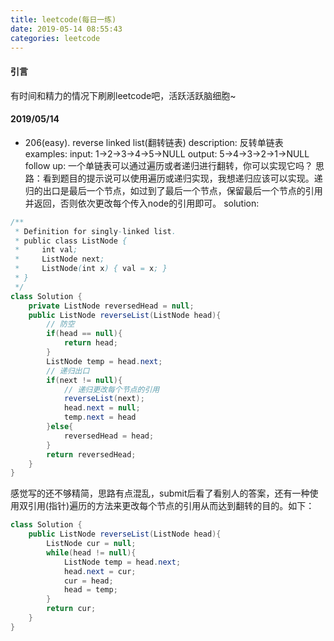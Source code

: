 ```yaml
---
title: leetcode(每日一练)
date: 2019-05-14 08:55:43
categories: leetcode
---
```

#### 引言
有时间和精力的情况下刷刷leetcode吧，活跃活跃脑细胞~

<!-- more -->

#### 2019/05/14
- 206(easy). reverse linked list(翻转链表)
description:
反转单链表
examples:
input: 1->2->3->4->5->NULL
output: 5->4->3->2->1->NULL
follow up:
一个单链表可以通过遍历或者递归进行翻转，你可以实现它吗？
思路：看到题目的提示说可以使用遍历或递归实现，我想递归应该可以实现。递归的出口是最后一个节点，如过到了最后一个节点，保留最后一个节点的引用并返回，否则依次更改每个传入node的引用即可。
solution:
```java
/**
 * Definition for singly-linked list.
 * public class ListNode {
 *     int val;
 *     ListNode next;
 *     ListNode(int x) { val = x; }
 * }
 */
class Solution {
    private ListNode reversedHead = null;
    public ListNode reverseList(ListNode head){
        // 防空
        if(head == null){
            return head;
        }
        ListNode temp = head.next;
        // 递归出口
        if(next != null){
            // 递归更改每个节点的引用
            reverseList(next);
            head.next = null;
            temp.next = head
        }else{
            reversedHead = head;
        }
        return reversedHead;
    }
}
```
感觉写的还不够精简，思路有点混乱，submit后看了看别人的答案，还有一种使用双引用(指针)遍历的方法来更改每个节点的引用从而达到翻转的目的。如下：

```java
class Solution {
    public ListNode reverseList(ListNode head){
        ListNode cur = null;
        while(head != null){
            ListNode temp = head.next;
            head.next = cur;
            cur = head;
            head = temp;
        }
        return cur;
    }
}
```

